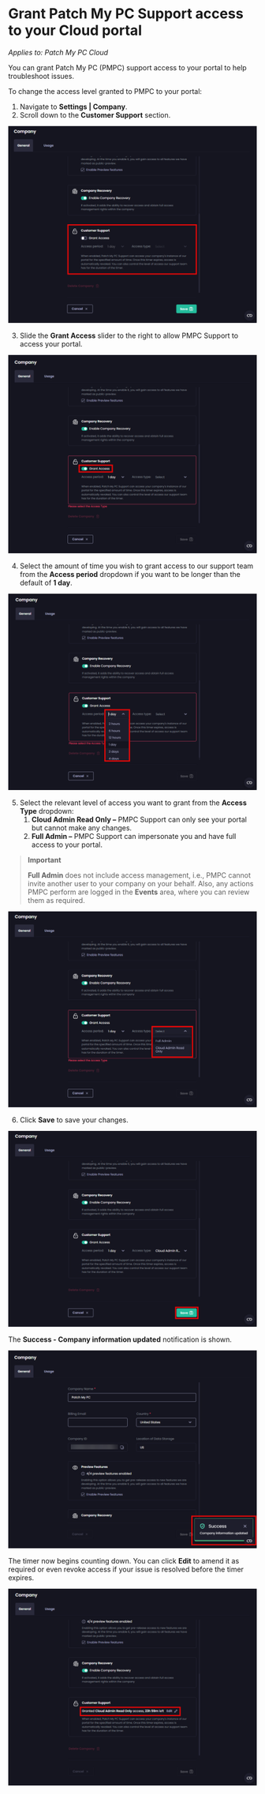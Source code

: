 # Grant Patch My PC Support access to your Cloud portal

_Applies to: Patch My PC Cloud_

You can grant Patch My PC (PMPC) support access to your portal to help troubleshoot issues.

To change the access level granted to PMPC to your portal:&#x20;

1. Navigate to <strong>Settings | Company</strong>.
2. Scroll down to the <strong>Customer Support</strong> section.

![Scrolling down to the “Customer Support” section.](/_images/image-(2690).png "Scrolling down to the “Customer Support” section.")

3. Slide the <strong>Grant Access</strong> slider to the right to allow PMPC Support to access your portal.

![Sliding the “Grant Access” slider to the right to allow PMPC Support to access your portal.](/_images/image-(2691).png "Sliding the “Grant Access” slider to the right to allow PMPC Support to access your portal.")

4. Select the amount of time you wish to grant access to our support team from the <strong>Access period</strong> dropdown if you want to be longer than the default of <strong>1 day</strong>.

![Select the amount of time to grant our support team access from the &#x22;Access period&#x22; dropdown](/_images/image-(2692).png "Select the amount of time to grant our support team access from the &#x22;Access period&#x22; dropdown")

5. Select the relevant level of access you want to grant from the <strong>Access Type</strong> dropdown:
   1. <strong>Cloud Admin Read Only –</strong> PMPC Support can only see your portal but cannot make any changes.
   2. <strong>Full Admin –</strong> PMPC Support can impersonate you and have full access to your portal.

<blockquote class="wp-block-quote">
<p><strong>Important</strong></p>
<p><strong>Full Admin</strong> does not include access management, i.e., PMPC cannot invite another user to your company on your behalf. Also, any actions PMPC perform are logged in the <strong>Events</strong> area, where you can review them as required.</p>
</blockquote>

![“Access type” dropdown](/_images/image-(2693).png "“Access type” dropdown")

6. Click <strong>Save</strong> to save your changes.

![Clicking “Save” to save your changes.](/_images/image-(2694).png "Clicking “Save” to save your changes.")

The <strong>Success - Company information updated</strong> notification is shown.

![“Success - Company information updated” notification](/_images/image-(2695).png "“Success - Company information updated” notification")

The timer now begins counting down. You can click <strong>Edit</strong> to amend it as required or even revoke access if your issue is resolved before the timer expires.

![Access timer counting down](/_images/image-(2696).png "Access timer counting down")